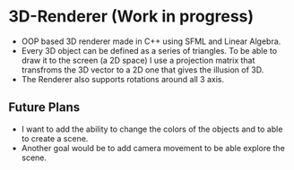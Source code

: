 # 3D-Renderer (Work in progress)
- OOP based 3D renderer made in C++ using SFML and Linear Algebra.
- Every 3D object can be defined as a series of triangles. To be able to draw it to the screen (a 2D space) I use a projection matrix that transfroms the 3D vector to a 2D one that gives the illusion of 3D.
- The Renderer also supports rotations around all 3 axis.

## Future Plans
- I want to add the ability to change the colors of the objects and to able to create a scene.
- Another goal would be to add camera movement to be able explore the scene.

